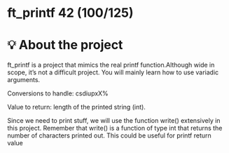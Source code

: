 # ft_printf 42 (100/125)


# 💡 About the project

ft_printf is a project that mimics the real printf function.Although wide in scope, it’s not a difficult project.
 You will mainly learn how to use variadic arguments.
 
 Conversions to handle: csdiupxX%
 
 Value to return: length of the printed string (int).
 
 Since we need to print stuff, we will use the function write() extensively in this project. Remember that write() is a function of type int that returns the number of characters printed out.
This could be useful for printf return value
 
 
